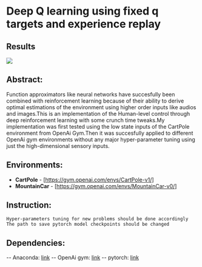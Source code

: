 
# Deep Q learning using fixed q targets and experience replay

## Results

![](https://media.giphy.com/media/dZopKlQbCgEBTPBy8n/giphy.gif)

## Abstract:

Function approximators like neural networks have succesfully been combined with reinforcement learning because of their ability to derive optimal estimations of the environment using higher order inputs like audios and images.This is an implementation of the Human-level control through deep reinforcement learning with some crunch time tweaks.My implementation was first tested using the low state inputs of the CartPole environment from OpenAi Gym.Then it was succesfully applied to different OpenAi gym  environments without any major hyper-parameter tuning using just the high-dimensional sensory inputs. 


## Environments:

- **CartPole** - [https://gym.openai.com/envs/CartPole-v1/]
- **MountainCar** - [https://gym.openai.com/envs/MountainCar-v0/]

## Instruction:

``` Hyper-parameters tuning for new problems should be done accordingly ```
``` The path to save pytorch model checkpoints should be changed ```

## Dependencies:

-- Anaconda: [link](https://docs.anaconda.com/anaconda/install/linux/)
-- OpenAi gym: [link](https://gym.openai.com/)
-- pytorch: [link](https://pytorch.org/)


